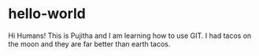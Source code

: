 # hello-world

Hi Humans!
This is Pujitha and I am learning how to use GIT. 
I had tacos on the moon and they are far better than earth tacos.
